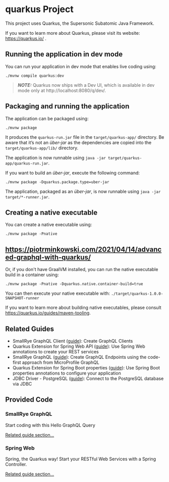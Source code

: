 # quarkus Project

This project uses Quarkus, the Supersonic Subatomic Java Framework.

If you want to learn more about Quarkus, please visit its website: https://quarkus.io/ .

## Running the application in dev mode

You can run your application in dev mode that enables live coding using:
```shell script
./mvnw compile quarkus:dev
```

> **_NOTE:_**  Quarkus now ships with a Dev UI, which is available in dev mode only at http://localhost:8080/q/dev/.

## Packaging and running the application

The application can be packaged using:
```shell script
./mvnw package
```
It produces the `quarkus-run.jar` file in the `target/quarkus-app/` directory.
Be aware that it’s not an _über-jar_ as the dependencies are copied into the `target/quarkus-app/lib/` directory.

The application is now runnable using `java -jar target/quarkus-app/quarkus-run.jar`.

If you want to build an _über-jar_, execute the following command:
```shell script
./mvnw package -Dquarkus.package.type=uber-jar
```

The application, packaged as an _über-jar_, is now runnable using `java -jar target/*-runner.jar`.

## Creating a native executable

You can create a native executable using: 
```shell script
./mvnw package -Pnative
```
## https://piotrminkowski.com/2021/04/14/advanced-graphql-with-quarkus/


Or, if you don't have GraalVM installed, you can run the native executable build in a container using: 
```shell script
./mvnw package -Pnative -Dquarkus.native.container-build=true
```

You can then execute your native executable with: `./target/quarkus-1.0.0-SNAPSHOT-runner`

If you want to learn more about building native executables, please consult https://quarkus.io/guides/maven-tooling.

## Related Guides

- SmallRye GraphQL Client ([guide](https://quarkus.io/guides/smallrye-graphql-client)): Create GraphQL Clients
- Quarkus Extension for Spring Web API ([guide](https://quarkus.io/guides/spring-web)): Use Spring Web annotations to create your REST services
- SmallRye GraphQL ([guide](https://quarkus.io/guides/microprofile-graphql)): Create GraphQL Endpoints using the code-first approach from MicroProfile GraphQL
- Quarkus Extension for Spring Boot properties ([guide](https://quarkus.io/guides/spring-boot-properties)): Use Spring Boot properties annotations to configure your application
- JDBC Driver - PostgreSQL ([guide](https://quarkus.io/guides/datasource)): Connect to the PostgreSQL database via JDBC

## Provided Code

### SmallRye GraphQL

Start coding with this Hello GraphQL Query

[Related guide section...](https://quarkus.io/guides/smallrye-graphql)

### Spring Web

Spring, the Quarkus way! Start your RESTful Web Services with a Spring Controller.

[Related guide section...](https://quarkus.io/guides/spring-web#greetingcontroller)
